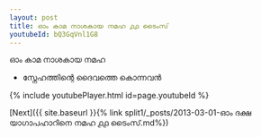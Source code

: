 ```yaml
---
layout: post
title: ഓം കാമ നാശകായ നമഹ ൧൧ ടൈംസ്
youtubeId: bQ3GqVnl1G8
---
```

 
 
 ഓം കാമ നാശകായ നമഹ 
 
 -  സ്നേഹത്തിന്റെ ദൈവത്തെ കൊന്നവൻ 
 
  
 
  
 
 
 
 
 
 


{% include youtubePlayer.html id=page.youtubeId %}
 
[Next]({{ site.baseurl }}{% link  split1/_posts/2013-03-01-ഓം ദക്ഷ യാഗാപഹാറിനെ നമഹ ൧൧ ടൈംസ്.md%})
 
